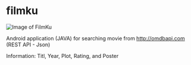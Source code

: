# filmku

![Image of FilmKu](https://i.imgur.com/rA24Exz.png)

Android application (JAVA) for searching movie from http://omdbapi.com (REST API - Json)

Information: Titl, Year, Plot, Rating, and Poster
